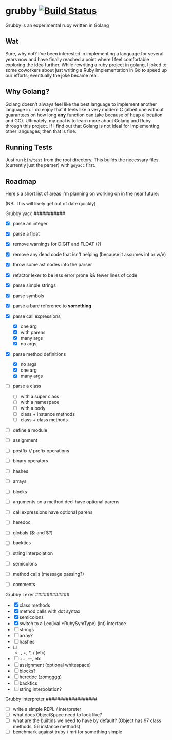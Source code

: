 grubby [![Build Status](https://secure.travis-ci.org/grubby/grubby.png?branch=master)](http://travis-ci.org/grubby/grubby)
======


Grubby is an experimental ruby written in Golang

Wat
---

Sure, why not? I've been interested in implementing a language for several years now and have finally reached a point where I feel comfortable exploring the idea further. While rewriting a ruby project in golang, I joked to some coworkers about just writing a Ruby implementation in Go to speed up our efforts; eventually the joke became real.

Why Golang?
-----------

Golang doesn't always feel like the best language to implement another language in. I do enjoy that it feels like a very modern C (albeit one without guarantees on how long **any** function can take because of heap allocation and GC). Ultimately, my goal is to learn more about Golang and Ruby through this project. If I find out that Golang is not ideal for implementing other languages, then that is fine.

Running Tests
-------------

Just run `bin/test` from the root directory. This builds the necessary files (currently just the parser) with `goyacc` first.

Roadmap
-------

Here's a short list of areas I'm planning on working on in the near future:

(NB: This will likely get out of date quickly)

Grubby yacc
###########
* [x] parse an integer
* [x] parse a float
* [x] remove warnings for DIGIT and FLOAT (?)
* [x] remove any dead code that isn't helping (because it assumes int or w/e)
* [x] throw some ast nodes into the parser
* [x] refactor lexer to be less error prone && fewer lines of code
* [x] parse simple strings
* [x] parse symbols
* [x] parse a bare reference to **something**
* [x] parse call expressions
    * [x] one arg
    * [x] with parens
    * [x] many args
    * [x] no args
* [x] parse method definitions
    * [x] no args
    * [x] one arg
    * [x] many args
* [ ] parse a class
    * [ ] with a super class
    * [ ] with a namespace
    * [ ] with a body
    * [ ] class + instance methods
    * [ ] class + class methods
* [ ] define a module
* [ ] assignment
* [ ] postfix // prefix operations
* [ ] binary operators
* [ ] hashes
* [ ] arrays
* [ ] blocks
* [ ] arguments on a method decl have optional parens
* [ ] call expressions have optional parens
* [ ] heredoc
* [ ] globals ($: and $?)
* [ ] backtics
* [ ] string interpolation
* [ ] semicolons
* [ ] method calls (message passing?)
* [ ] comments


Grubby Lexer
############
* [x] class methods
* [x] method calls with dot syntax
* [x] semicolons
* [x] switch to a Lex(lval *RubySymType) (int) interface
* [ ] strings
* [ ] array?
* [ ] hashes
* [ ] - , +, *, /  (etc)
* [ ] ++, --, etc
* [ ] assignment (optional whitespace)
* [ ] blocks?
* [ ] heredoc (zomgggg)
* [ ] backtics
* [ ] string interpolation?

Grubby interpreter
##################
* [ ] write a simple REPL / interpreter
* [ ] what does ObjectSpace need to look like?
* [ ] what are the builtins we need to have by default?
    (Object has 97 class methods, 56 instance methods)
* [ ] benchmark against jruby / mri for something simple
